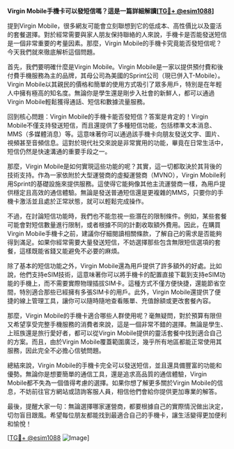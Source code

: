 **Virgin Mobile手機卡可以發短信嗎？這是一篇詳細解讀[[TG💪+ @esim1088](https://t.me/s/esim1088)]**

提到Virgin Mobile，很多網友可能會立刻聯想到它的低成本、高性價比以及靈活的套餐選擇。對於經常需要與家人朋友保持聯絡的人來說，手機卡是否能發送短信是一個非常重要的考量因素。那麼，Virgin Mobile的手機卡究竟能否發短信呢？今天我們就來徹底解析這個問題。

首先，我們要明確什麼是Virgin Mobile。Virgin Mobile是一家以提供預付費和後付費手機服務為主的品牌，其母公司為美國的Sprint公司（現已併入T-Mobile）。Virgin Mobile以其親民的價格和簡單的使用方式吸引了眾多用戶，特別是在年輕人中擁有極高的知名度。無論你是學生還是剛步入社會的新鮮人，都可以通過Virgin Mobile輕鬆獲得通話、短信和數據流量服務。

回到核心問題：Virgin Mobile的手機卡能否發短信？答案是肯定的！Virgin Mobile不僅支持發送短信，而且還提供了多種短信功能，包括標準文本消息、MMS（多媒體消息）等。這意味著你可以通過該手機卡向朋友發送文字、圖片、視頻甚至音頻信息。這對於現代社交來說是非常實用的功能，畢竟在日常生活中，短信仍然是快速溝通的重要手段之一。

那麼，Virgin Mobile是如何實現這些功能的呢？其實，這一切都取決於其背後的技術支持。作為一家依附於大型運營商的虛擬運營商（MVNO），Virgin Mobile利用Sprint的基礎設施來提供服務。這使得它能夠像其他主流運營商一樣，為用戶提供穩定且高效的通信體驗。無論是發送普通短信還是更複雜的MMS，只要你的手機卡激活並且處於正常狀態，就可以輕鬆完成操作。

不過，在討論短信功能時，我們也不能忽視一些潛在的限制條件。例如，某些套餐可能會對短信數量進行限制，或者根據不同的計劃收取額外費用。因此，在購買Virgin Mobile手機卡之前，建議你仔細閱讀相關條款，了解自己的需求是否能夠得到滿足。如果你經常需要大量發送短信，不妨選擇那些包含無限短信選項的套餐，這樣既能省錢又能避免不必要的麻煩。

除了基本的短信功能之外，Virgin Mobile還為用戶提供了許多額外的好處。比如說，他們支持eSIM技術，這意味著你可以將手機卡的配置直接下載到支持eSIM功能的手機上，而不需要實際物理插拔SIM卡。這種方式不僅方便快捷，還能節省空間，特別適合那些已經擁有多張SIM卡的用戶。此外，Virgin Mobile還提供了便捷的線上管理工具，讓你可以隨時隨地查看賬單、充值餘額或更改套餐內容。

那麼，Virgin Mobile的手機卡適合哪些人群使用呢？毫無疑問，對於預算有限但又希望享受完整手機服務的消費者來說，這是一個非常不錯的選擇。無論是學生、上班族還是旅行愛好者，都可以從Virgin Mobile提供的靈活套餐中找到適合自己的方案。而且，由於Virgin Mobile覆蓋範圍廣泛，幾乎所有地區都能正常使用其服務，因此完全不必擔心信號問題。

總結來說，Virgin Mobile的手機卡完全可以發送短信，並且還具備豐富的功能和優勢。無論你是想要簡單的通信工具，還是追求高品質的通信體驗，Virgin Mobile都不失為一個值得考慮的選擇。如果你想了解更多關於Virgin Mobile的信息，不妨前往官方網站或諮詢客服人員，相信他們會給你提供更加專業的解答。

最後，提醒大家一句：無論選擇哪家運營商，都要根據自己的實際情況做出決定，切勿盲目跟風。希望每位朋友都能找到最適合自己的手機卡，讓生活變得更加便利和愉悅！

[[TG💪+ @esim1088](https://t.me/s/esim1088) ![Image](https://i.postimg.cc/4NQfJmqS/Snipaste-2025-05-13-00-14-12.png)]